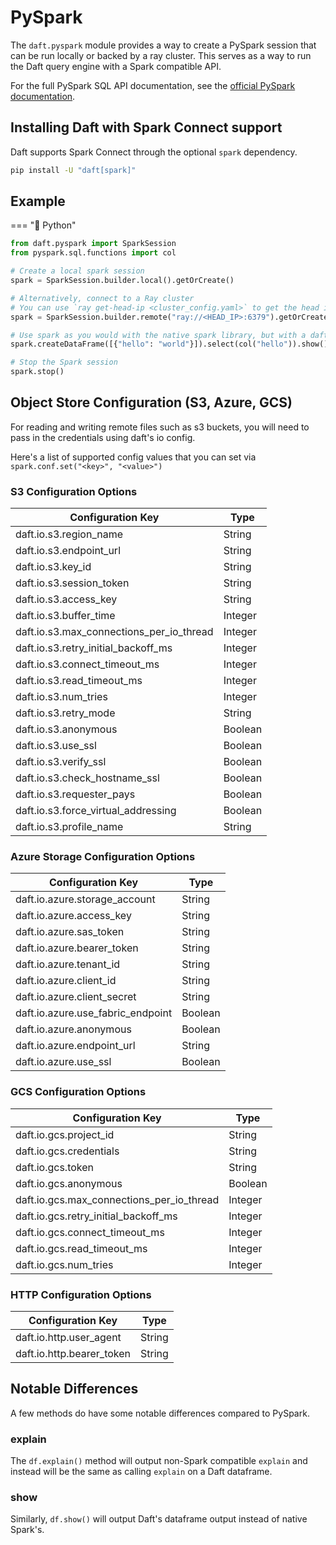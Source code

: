 # PySpark

The `daft.pyspark` module provides a way to create a PySpark session that can be run locally or backed by a ray cluster. This serves as a way to run the Daft query engine with a Spark compatible API.

For the full PySpark SQL API documentation, see the [official PySpark documentation](https://spark.apache.org/docs/latest/api/python/reference/pyspark.sql/index.html#spark-sql).

## Installing Daft with Spark Connect support

Daft supports Spark Connect through the optional `spark` dependency.

```bash
pip install -U "daft[spark]"
```

## Example

=== "🐍 Python"

```python
from daft.pyspark import SparkSession
from pyspark.sql.functions import col

# Create a local spark session
spark = SparkSession.builder.local().getOrCreate()

# Alternatively, connect to a Ray cluster
# You can use `ray get-head-ip <cluster_config.yaml>` to get the head ip!
spark = SparkSession.builder.remote("ray://<HEAD_IP>:6379").getOrCreate()

# Use spark as you would with the native spark library, but with a daft backend!
spark.createDataFrame([{"hello": "world"}]).select(col("hello")).show()

# Stop the Spark session
spark.stop()
```

## Object Store Configuration (S3, Azure, GCS)

For reading and writing remote files such as s3 buckets, you will need to pass in the credentials using daft's io config.

Here's a list of supported config values that you can set via
`spark.conf.set("<key>", "<value>")`

### S3 Configuration Options

| Configuration Key | Type |
|-------------------|------|
| daft.io.s3.region_name | String |
| daft.io.s3.endpoint_url | String |
| daft.io.s3.key_id | String |
| daft.io.s3.session_token | String |
| daft.io.s3.access_key | String |
| daft.io.s3.buffer_time | Integer |
| daft.io.s3.max_connections_per_io_thread | Integer |
| daft.io.s3.retry_initial_backoff_ms | Integer |
| daft.io.s3.connect_timeout_ms | Integer |
| daft.io.s3.read_timeout_ms | Integer |
| daft.io.s3.num_tries | Integer |
| daft.io.s3.retry_mode | String |
| daft.io.s3.anonymous | Boolean |
| daft.io.s3.use_ssl | Boolean |
| daft.io.s3.verify_ssl | Boolean |
| daft.io.s3.check_hostname_ssl | Boolean |
| daft.io.s3.requester_pays | Boolean |
| daft.io.s3.force_virtual_addressing | Boolean |
| daft.io.s3.profile_name | String |

### Azure Storage Configuration Options

| Configuration Key | Type |
|-------------------|------|
| daft.io.azure.storage_account | String |
| daft.io.azure.access_key | String |
| daft.io.azure.sas_token | String |
| daft.io.azure.bearer_token | String |
| daft.io.azure.tenant_id | String |
| daft.io.azure.client_id | String |
| daft.io.azure.client_secret | String |
| daft.io.azure.use_fabric_endpoint | Boolean |
| daft.io.azure.anonymous | Boolean |
| daft.io.azure.endpoint_url | String |
| daft.io.azure.use_ssl | Boolean |

### GCS Configuration Options

| Configuration Key | Type |
|-------------------|------|
| daft.io.gcs.project_id | String |
| daft.io.gcs.credentials | String |
| daft.io.gcs.token | String |
| daft.io.gcs.anonymous | Boolean |
| daft.io.gcs.max_connections_per_io_thread | Integer |
| daft.io.gcs.retry_initial_backoff_ms | Integer |
| daft.io.gcs.connect_timeout_ms | Integer |
| daft.io.gcs.read_timeout_ms | Integer |
| daft.io.gcs.num_tries | Integer |

### HTTP Configuration Options

| Configuration Key | Type |
|-------------------|------|
| daft.io.http.user_agent | String |
| daft.io.http.bearer_token | String |


## Notable Differences

A few methods do have some notable differences compared to PySpark.

### explain

The `df.explain()` method will output non-Spark compatible `explain` and instead will be the same as calling `explain` on a Daft dataframe.

### show

Similarly, `df.show()` will output Daft's dataframe output instead of native Spark's.
